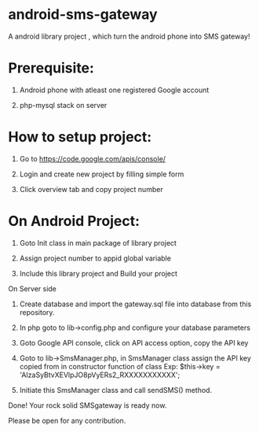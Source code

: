 android-sms-gateway
==================

A android library project , which  turn the android phone into SMS gateway!

Prerequisite:
=============

1) Android phone with atleast one registered Google account

2) php-mysql stack on server

How to setup project:
=====================

1) Go to https://code.google.com/apis/console/ 

2) Login and create new project by filling simple form

3) Click overview tab and copy project number

On Android Project:
===================

1) Goto Init class in main package of library project

2) Assign project number to appid global variable

3) Include this library project and Build your project

On Server side

1) Create database and import the gateway.sql file into  database from this repository.

2) In php goto to lib->config.php and configure your database parameters

3) Goto Google API console, click on API access option, copy the API key

4) Goto to lib->SmsManager.php, in SmsManager class assign the API key copied from in constructor function of class
   Exp:   $this->key = 'AIzaSyBtvXEVlpJO8pVyERs2_RXXXXXXXXXXX';

5) Initiate this SmsManager class and call sendSMS() method.

Done!
Your rock solid SMSgateway is ready now.

Please be open for any contribution.
